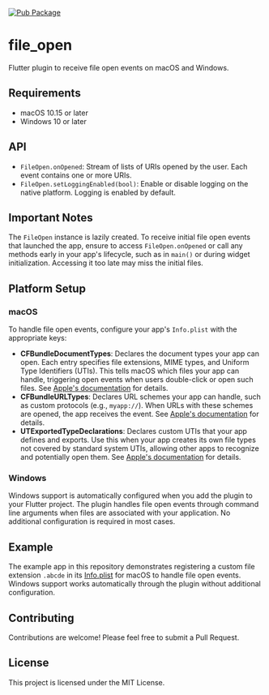 [![Pub Package](https://img.shields.io/pub/v/file_open.svg)](https://pub.dev/packages/file_open)

# file_open
Flutter plugin to receive file open events on macOS and Windows.

## Requirements
- macOS 10.15 or later
- Windows 10 or later

## API
- `FileOpen.onOpened`: Stream of lists of URIs opened by the user. 
Each event contains one or more URIs.
- `FileOpen.setLoggingEnabled(bool)`: Enable or disable logging on the native platform. 
Logging is enabled by default.

## Important Notes
The `FileOpen` instance is lazily created. 
To receive initial file open events that launched the app, 
ensure to access `FileOpen.onOpened` or call any methods early in your app's lifecycle, 
such as in `main()` or during widget initialization. 
Accessing it too late may miss the initial files.

## Platform Setup
### macOS
To handle file open events, configure your app's `Info.plist` with the appropriate keys:

- **CFBundleDocumentTypes**: Declares the document types your app can open. 
Each entry specifies file extensions, MIME types, and Uniform Type Identifiers (UTIs). 
This tells macOS which files your app can handle, triggering open events when users double-click or open such files. 
See [Apple's documentation](https://developer.apple.com/documentation/bundleresources/information_property_list/cfbundledocumenttypes) for details.
- **CFBundleURLTypes**: Declares URL schemes your app can handle, such as custom protocols (e.g., `myapp://`). 
When URLs with these schemes are opened, the app receives the event. 
See [Apple's documentation](https://developer.apple.com/documentation/bundleresources/information_property_list/cfbundleurltypes) for details.
- **UTExportedTypeDeclarations**: Declares custom UTIs that your app defines and exports. 
Use this when your app creates its own file types not covered by standard system UTIs, allowing other apps to recognize and potentially open them. 
See [Apple's documentation](https://developer.apple.com/documentation/bundleresources/information_property_list/utexportedtypedeclarations) for details.

### Windows
Windows support is automatically configured when you add the plugin to your Flutter project. The plugin handles file open events through command line arguments when files are associated with your application. No additional configuration is required in most cases.

## Example
The example app in this repository demonstrates registering a custom file extension `.abcde` 
in its [Info.plist](example/macos/Runner/Info.plist) for macOS to handle file open events. 
Windows support works automatically through the plugin without additional configuration.

## Contributing
Contributions are welcome! Please feel free to submit a Pull Request.

## License
This project is licensed under the MIT License.
